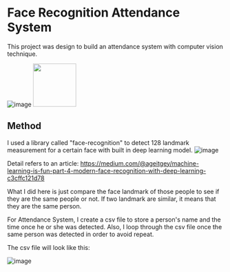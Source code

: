 # Face Recognition Attendance System

This project was design to build an attendance system with computer vision technique.

![image](https://user-images.githubusercontent.com/85855794/126082613-82021c9a-c853-45f6-9a46-293c8a4b190c.png) <img src="https://your-image-url.type" width="100" height="100">


## Method
I used a library called "face-recognition" to detect 128 landmark measurement for a certain face with built in deep learning model.
![image](https://user-images.githubusercontent.com/85855794/126082672-d1a2f768-d2ef-4ee1-8aaf-34afe23feeb5.png)

Detail refers to an article: https://medium.com/@ageitgey/machine-learning-is-fun-part-4-modern-face-recognition-with-deep-learning-c3cffc121d78

What I did here is just compare the face landmark of those people to see if they are the same people or not. If two landmark are similar, it means that they are the same person.

For Attendance System, I create a csv file to store a person's name and the time once he or she was detected. Also, I loop through the csv file once the same person was detected in order to avoid repeat.

The csv file will look like this:

![image](https://user-images.githubusercontent.com/85855794/126082811-5486a256-fbbb-4e2a-8c92-4ee416b33dde.png)
